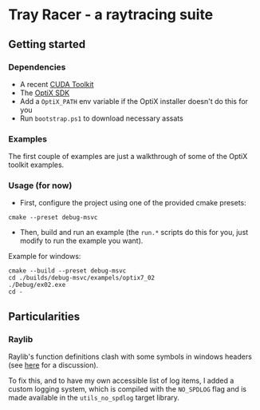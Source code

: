 # Tray Racer - a raytracing suite

## Getting started

### Dependencies

- A recent [CUDA Toolkit](https://developer.nvidia.com/cuda-toolkit)
- The [OptiX SDK](https://developer.nvidia.com/designworks/optix/download)
- Add a `OptiX_PATH` env variable if the OptiX installer doesn't do this for you
- Run `bootstrap.ps1` to download necessary assats

### Examples

The first couple of examples are just a walkthrough of some of the OptiX toolkit examples.

### Usage (for now)

- First, configure the project using one of the provided cmake presets:

```shell
cmake --preset debug-msvc
```

- Then, build and run an example (the `run.*` scripts do this for you, just modify to run the
example you want).

Example for windows:

```shell
cmake --build --preset debug-msvc 
cd ./builds/debug-msvc/exampels/optix7_02
./Debug/ex02.exe
cd -
```

## Particularities

### Raylib

Raylib's function definitions clash with some symbols in windows headers
(see [here](https://github.com/raysan5/raylib/issues/1217) for a discussion).

To fix this, and to have my own accessible list of log items, I added a custom logging system, which
is compiled with the `NO_SPDLOG` flag and is made available in the `utils_no_spdlog` target library.

